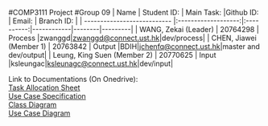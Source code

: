 #COMP3111 Project
#Group 09
| Name                        | Student ID:         | Main Task:  |Github ID: | Email: | Branch ID: |
| --------------------------- |:-------------------:|:----------:|------------|--------|---------|
| WANG, Zekai (Leader)        | 20764298            |   Process  |zwanggd|zwanggd@connect.ust.hk|dev/process|
| CHEN, Jiawei (Member 1)     | 20763842            |   Output   |BDIH|jchenfq@connect.ust.hk|master and dev/output|
| Leung, King Suen (Member 2) | 20770625            |   Input    |ksleungac|ksleunagc@connect.ust.hk|dev/input|

Link to Documentations (On Onedrive):<br/>
[Task Allocation Sheet](https://hkustconnect-my.sharepoint.com/:x:/g/personal/ksleungac_connect_ust_hk/ET7hh5_Qe8ZApMco3wcB-7oBr1qTl27PvdGtr3QA7Ie6iw?e=57FpU0)<br />
[Use Case Specification](https://hkustconnect-my.sharepoint.com/:w:/g/personal/ksleungac_connect_ust_hk/EdmodZQ2HxZEpoiNHBNTk0kB4Q6-lEw-fjFMhR48erEppQ?e=6fzsqT)<br />
[Class Diagram](https://hkustconnect-my.sharepoint.com/:i:/g/personal/ksleungac_connect_ust_hk/EdqWG4sQx-dLg6BrkDmM-1EBUaEwcS8Cw8avNTAB43qX-A?e=IyHcBZ)<br />
[Use Case Diagram](https://hkustconnect-my.sharepoint.com/:i:/g/personal/ksleungac_connect_ust_hk/ER5gqUmW5CZHnWirXRNCcvkBof2pR_fKgLQLE9XRfGqWCA?e=K60dff)
